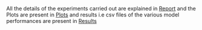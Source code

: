 All the details of the experiments carried out are explained in [Report](https://github.com/Gurupradeep/Artificial-Intelligence/blob/master/Assignment1/Report.pdf) and the Plots are present in [Plots](https://github.com/Gurupradeep/Artificial-Intelligence/tree/master/Assignment1/Plots) and results i.e csv files of the various model performances are present in [Results](https://github.com/Gurupradeep/Artificial-Intelligence/tree/master/Assignment1/Results)
